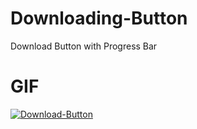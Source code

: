 # Downloading-Button
Download Button with Progress Bar

# GIF
<a href="https://imgbb.com/"><img src="https://i.ibb.co/Q63p3qk/Download-Button.gif" alt="Download-Button" border="0"></a>
